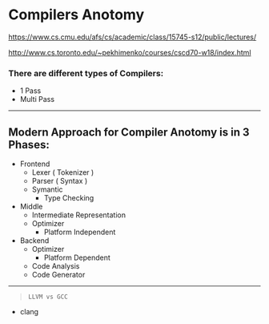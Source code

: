 # Compilers Anotomy

https://www.cs.cmu.edu/afs/cs/academic/class/15745-s12/public/lectures/

http://www.cs.toronto.edu/~pekhimenko/courses/cscd70-w18/index.html

### There are different types of Compilers:

- 1 Pass
- Multi Pass

---

## Modern Approach for Compiler Anotomy is in 3 Phases:

- Frontend
  - Lexer ( Tokenizer )
  - Parser ( Syntax )
  - Symantic
    - Type Checking
- Middle
  - Intermediate Representation
  - Optimizer
    - Platform Independent
- Backend
  - Optimizer
    - Platform Dependent
  - Code Analysis
  - Code Generator

---

> `LLVM vs GCC`

- clang
